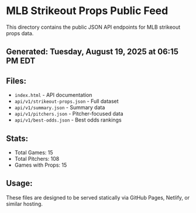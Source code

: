 # MLB Strikeout Props Public Feed

This directory contains the public JSON API endpoints for MLB strikeout props data.

## Generated: Tuesday, August 19, 2025 at 06:15 PM EDT

## Files:
- `index.html` - API documentation
- `api/v1/strikeout-props.json` - Full dataset
- `api/v1/summary.json` - Summary data
- `api/v1/pitchers.json` - Pitcher-focused data  
- `api/v1/best-odds.json` - Best odds rankings

## Stats:
- Total Games: 15
- Total Pitchers: 108
- Games with Props: 15

## Usage:
These files are designed to be served statically via GitHub Pages, Netlify, or similar hosting.
